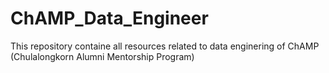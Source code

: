 # ChAMP_Data_Engineer

This repository containe all resources related to data enginering of ChAMP (Chulalongkorn Alumni Mentorship Program)
